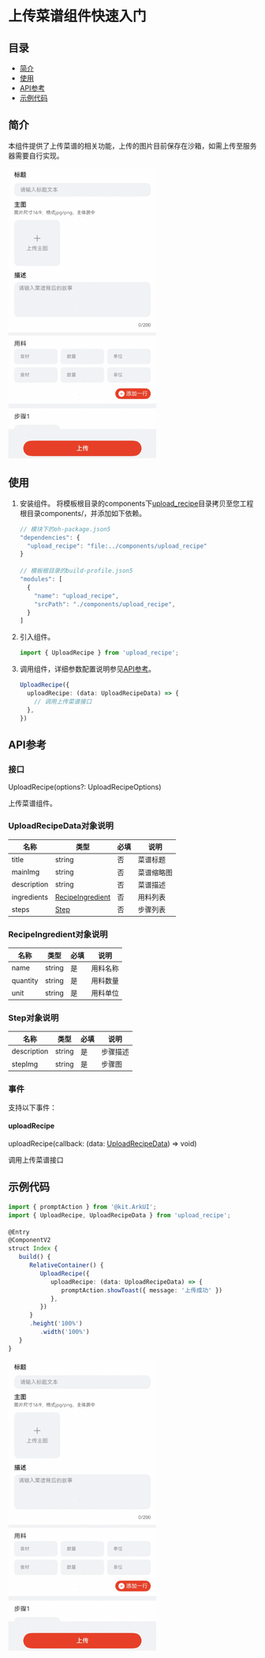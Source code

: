 # 上传菜谱组件快速入门

## 目录

- [简介](#简介)
- [使用](#使用)
- [API参考](#API参考)
- [示例代码](#示例代码)

## 简介

本组件提供了上传菜谱的相关功能，上传的图片目前保存在沙箱，如需上传至服务器需要自行实现。

<img src="./screenshot/UploadRecipe1.png" width="300">

## 使用

1. 安装组件。
   将模板根目录的components下[upload_recipe](../../components/upload_recipe)目录拷贝至您工程根目录components/，并添加如下依赖。

   ```typescript
   // 模块下的oh-package.json5
   "dependencies": {
     "upload_recipe": "file:../components/upload_recipe"
   }
   
   // 模板根目录的build-profile.json5
   "modules": [
     {
       "name": "upload_recipe",
       "srcPath": "./components/upload_recipe",
     }
   ]
   ```

2. 引入组件。

   ```typescript
   import { UploadRecipe } from 'upload_recipe';
   ```

3. 调用组件，详细参数配置说明参见[API参考](#API参考)。

   ```typescript
   UploadRecipe({
     uploadRecipe: (data: UploadRecipeData) => {
       // 调用上传菜谱接口
     },
   })
   ```

## API参考

### 接口
UploadRecipe(options?: UploadRecipeOptions)

上传菜谱组件。


### UploadRecipeData对象说明

| 名称          | 类型                                        | 必填 | 说明    |
|-------------|-------------------------------------------|----|-------|
| title       | string                                    | 否  | 菜谱标题  |
| mainImg     | string                                    | 否  | 菜谱缩略图 |
| description | string                                    | 否  | 菜谱描述  |
| ingredients | [RecipeIngredient](#RecipeIngredient对象说明) | 否  | 用料列表  |
| steps       | [Step](#Step对象说明)                         | 否  | 步骤列表  |

### RecipeIngredient对象说明

| 名称       | 类型     | 必填 | 说明   |
|----------|--------|----|------|
| name     | string | 是  | 用料名称 |
| quantity | string | 是  | 用料数量 |
| unit     | string | 是  | 用料单位 |

### Step对象说明

| 名称          | 类型     | 必填 | 说明   |
|-------------|--------|----|------|
| description | string | 是  | 步骤描述 |
| stepImg     | string | 是  | 步骤图  |

### 事件

支持以下事件：

#### uploadRecipe

uploadRecipe(callback: (data: [UploadRecipeData](#UploadRecipeData对象说明)) => void)

调用上传菜谱接口

## 示例代码

```typescript
import { promptAction } from '@kit.ArkUI';
import { UploadRecipe, UploadRecipeData } from 'upload_recipe';

@Entry
@ComponentV2
struct Index {
   build() {
      RelativeContainer() {
         UploadRecipe({
            uploadRecipe: (data: UploadRecipeData) => {
               promptAction.showToast({ message: '上传成功' })
            },
         })
      }
      .height('100%')
         .width('100%')
   }
}
```

<img src="./screenshot/UploadRecipe1.png" width="300">